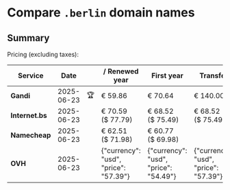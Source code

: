 # Compare `.berlin` domain names

## Summary

Pricing (excluding taxes):

| Service | Date |  | / Renewed year | First year | Transfer | Restoration |
|--|--|--|--|--|--|--|
| **Gandi** | 2025-06-23 | 🏆 | € 59.86 | € 70.64 | € 140.00 | € 183.54 |
| **Internet.bs** | 2025-06-23 |  | € 70.59<br>($ 77.79) | € 68.52<br>($ 75.49) | € 68.52<br>($ 75.49) | € 283.25<br>($ 312.09) |
| **Namecheap** | 2025-06-23 |  | € 62.51<br>($ 71.98) | € 60.77<br>($ 69.98) |  |  |
| **OVH** | 2025-06-23 |  | {"currency": "usd", "price": "57.39"} | {"currency": "usd", "price": "54.49"} | {"currency": "usd", "price": "57.39"} |  |
